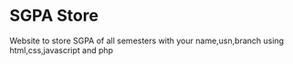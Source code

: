 # SGPA Store

Website to store SGPA of all semesters with your name,usn,branch
using html,css,javascript and php
